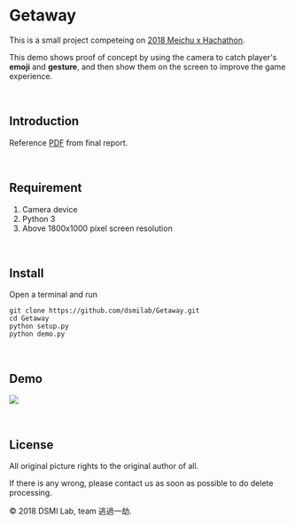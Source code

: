 # Getaway

This is a small project competeing on [2018 Meichu x Hachathon](https://hackathon.nctu.me/2018/#/sponsor-1).

This demo shows proof of concept by using the camera to catch player's **emoji** and **gesture**, and then show them on the screen to improve the game experience.

<br/>

## Introduction

Reference [PDF](intro.pdf) from final report.

<br>

## Requirement

1. Camera device
2. Python 3
3. Above 1800x1000 pixel screen resolution

<br/>

## Install

Open a terminal and run

```
git clone https://github.com/dsmilab/Getaway.git
cd Getaway
python setup.py
python demo.py
```

<br/>

## Demo
![](https://dsmilab.nctu.edu.tw/static/assets/video/getaway_demo.gif)


<br/>

## License

All original picture rights to the original author of all. 

If there is any wrong, please contact us as soon as possible to do delete processing.

© 2018 DSMI Lab, team 逃過一劫.